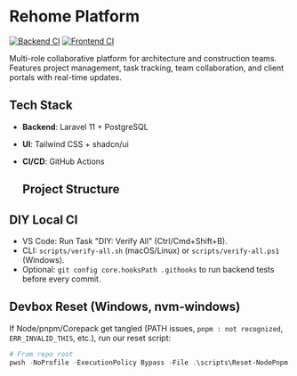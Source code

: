 # Rehome Platform
  [![Backend CI](https://github.com/<ORG_OR_USER>/rehome-platform/actions/workflows/backend-ci.yml/badge.svg)](https://github.com/<ORG_OR_USER>/rehome-platform/actions/workflows/backend-ci.yml)
  [![Frontend CI](https://github.com/mandolon/rehome-platform/actions/workflows/frontend-ci.yml/badge.svg)](https://github.com/mandolon/rehome-platform/actions/workflows/frontend-ci.yml)
  
  Multi-role collaborative platform for architecture and construction teams. Features project management, task tracking, team collaboration, and client portals with real-time updates.

## Tech Stack
- **Backend**: Laravel 11 + PostgreSQL
- **UI**: Tailwind CSS + shadcn/ui
- **CI/CD**: GitHub Actions

  ## Project Structure

## DIY Local CI
- VS Code: Run Task "DIY: Verify All" (Ctrl/Cmd+Shift+B).
- CLI: `scripts/verify-all.sh` (macOS/Linux) or `scripts/verify-all.ps1` (Windows).
- Optional: `git config core.hooksPath .githooks` to run backend tests before every commit.

## Devbox Reset (Windows, nvm-windows)

If Node/pnpm/Corepack get tangled (PATH issues, `pnpm : not recognized`, `ERR_INVALID_THIS`, etc.), run our reset script:

```powershell
# From repo root
pwsh -NoProfile -ExecutionPolicy Bypass -File .\scripts\Reset-NodePnpm.ps1
```